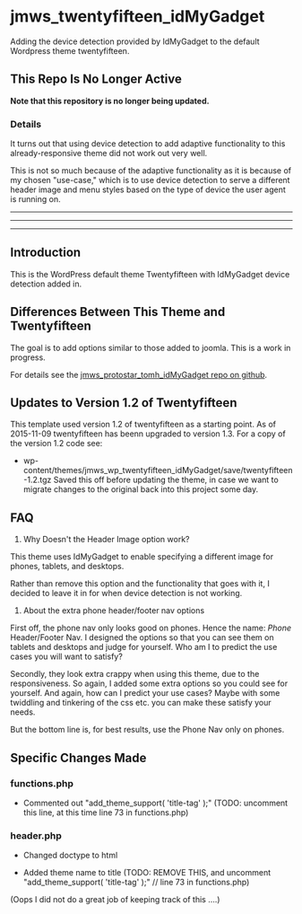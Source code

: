 # jmws_twentyfifteen_idMyGadget

Adding the device detection provided by IdMyGadget to the default Wordpress theme twentyfifteen.

## This Repo Is No Longer Active

**Note that this repository is no longer being updated.**

### Details

It turns out that using device detection to add adaptive functionality to this already-responsive theme did not work out very well.

This is not so much because of the adaptive functionality as it is because of my chosen "use-case," which is to use device detection to serve a different header image
and menu styles based on the type of device the user agent is running on.

--------------------------------------
--------------------------------------
--------------------------------------

## Introduction

This is the WordPress default theme Twentyfifteen with IdMyGadget device detection added in.

## Differences Between This Theme and Twentyfifteen

The goal is to add options similar to those added to joomla.  This is a work in progress.  

For details see the [jmws_protostar_tomh_idMyGadget repo on github](https://github.com/tomwhartung/jmws_protostar_tomh_idMyGadget).

## Updates to Version 1.2 of Twentyfifteen

This template used version 1.2 of twentyfifteen as a starting point.
As of 2015-11-09 twentyfifteen has beenn upgraded to version 1.3.
For a copy of the version 1.2 code see:
* wp-content/themes/jmws_wp_twentyfifteen_idMyGadget/save/twentyfifteen-1.2.tgz
Saved this off before updating the theme, in case we want to migrate changes to the original back into this project some day.


## FAQ

1. Why Doesn't the Header Image option work?

This theme uses IdMyGadget to enable specifying a different image for phones, tablets, and desktops.

Rather than remove this option and the functionality that goes with it, I decided to leave it in for when device detection is not working.

1. About the extra phone header/footer nav options

First off, the phone nav only looks good on phones.
Hence the name: *Phone* Header/Footer Nav.
I designed the options so that you can see them on tablets and desktops and judge for yourself.
Who am I to predict the use cases you will want to satisfy?

Secondly, they look extra crappy when using this theme, due to the responsiveness.
So again, I added some extra options so you could see for yourself.
And again, how can I predict your use cases?
Maybe with some twiddling and tinkering of the css etc. you can make these satisfy your needs.

But the bottom line is, for best results, use the Phone Nav only on phones.

## Specific Changes Made

### functions.php

* Commented out "add_theme_support( 'title-tag' );"  (TODO: uncomment this line, at this time line 73 in functions.php)

### header.php

* Changed doctype to html

* Added theme name to title (TODO: REMOVE THIS, and uncomment "add_theme_support( 'title-tag' );" // line 73 in functions.php)

(Oops I did not do a great job of keeping track of this ....)


